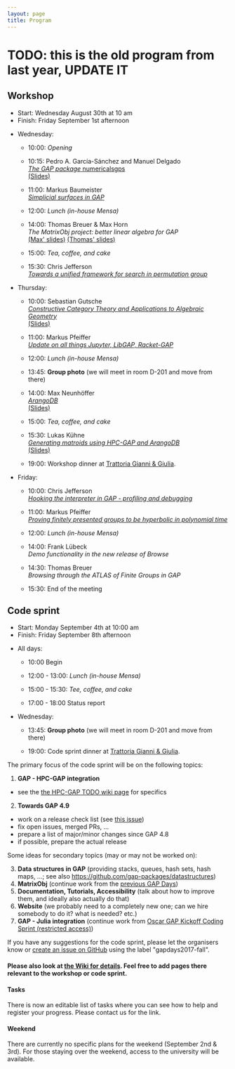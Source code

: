 ```yaml
---
layout: page
title: Program
---
```


# TODO: this is the old program from last year, UPDATE IT

## Workshop
* Start: Wednesday August 30th at 10 am
* Finish: Friday September 1st afternoon

- Wednesday:
  - 10:00: *Opening*
  - 10:15: Pedro A. García-Sánchez and Manuel Delgado <br>
           [*The GAP package* numericalsgps](/gapdays2017-fall/abstracts/numericalsgps)
           <br>
           [(Slides)](/gapdays2017-fall/slides/slides-numericalsgps-siegen.html)
  - 11:00: Markus Baumeister <br>
           [*Simplicial surfaces in GAP*](/gapdays2017-fall/abstracts/SimplicialSurfaces.pdf)

  - 12:00: *Lunch (in-house Mensa)*
  
  - 14:00: Thomas Breuer & Max Horn <br>
           *The MatrixObj project: better linear algebra for GAP*
           <br>
           [(Max' slides)](/gapdays2017-fall/slides/slides-Horn-MatrixObj.html)
           [(Thomas' slides)](/gapdays2017-fall/slides/slides-Breuer-matrixobj.pdf)
  - 15:00: *Tea, coffee, and cake*
  - 15:30: Chris Jefferson <br>
           [*Towards a unified framework for search in permutation group*](/gapdays2017-fall/abstracts/permutations)

- Thursday:
  - 10:00: Sebastian Gutsche <br>
           [*Constructive Category Theory and Applications to Algebraic Geometry*](/gapdays2017-fall/abstracts/CAP)
           <br>
           [(Slides)](/gapdays2017-fall/slides/slides-CAP.pdf)
  - 11:00: Markus Pfeiffer <br>
           [*Update on all things Jupyter, LibGAP, Racket-GAP*](/gapdays2017-fall/abstracts/Jupyter)

  - 12:00: *Lunch (in-house Mensa)*
  
  - 13:45: __Group photo__ (we will meet in room D-201 and move from there)
  
  - 14:00: Max Neunhöffer <br>
           [*ArangoDB*](/gapdays2017-fall/abstracts/ArangoDB)
           <br>
           [(Slides)](/gapdays2017-fall/slides/ArangoDB.pdf)
  - 15:00: *Tea, coffee, and cake*
  - 15:30: Lukas Kühne <br>
           [*Generating matroids using HPC-GAP and ArangoDB*](/gapdays2017-fall/abstracts/matroids)
           <br>
           [(Slides)](/gapdays2017-fall/slides/slides-Kuehne-matroids.pdf)

  - 19:00: Workshop dinner at [Trattoria Gianni & Giulia](http://trattoria-gianni-giulia.de/?page_id=35).
		 
- Friday:
  - 10:00: Chris Jefferson <br>
           [*Hooking the interpreter in GAP - profiling and debugging*](/gapdays2017-fall/abstracts/profiling)
  - 11:00: Markus Pfeiffer <br>
           [*Proving finitely presented groups to be hyperbolic in polynomial time*](/gapdays2017-fall/abstracts/FP)

  - 12:00: *Lunch (in-house Mensa)*
  
  - 14:00: Frank Lübeck <br>
           *Demo functionality in the new release of Browse*
  - 14:30: Thomas Breuer <br>
           *Browsing through the ATLAS of Finite Groups in GAP*
  - 15:30: End of the meeting

<!--
The focus of the workshop will be on presenting research and development related to GAP. __Please submit proposals__ (e.g., topics you want to see covered, or title of a talk you could give) to the organisers (<gapdays2017-fall@gapdays.de>).
-->

## Code sprint
* Start: Monday September 4th at 10:00 am
* Finish: Friday September 8th afternoon

- All days:
  - 10:00 Begin
  
  - 12:00 - 13:00: *Lunch (in-house Mensa)*
  
  - 15:00 - 15:30: *Tee, coffee, and cake*

  - 17:00 - 18:00 Status report

- Wednesday:
  - 13:45:         __Group photo__ (we will meet in room D-201 and move from there)
  
  - 19:00:         Code sprint dinner at [Trattoria Gianni & Giulia](http://trattoria-gianni-giulia.de/?page_id=35).

The primary focus of the code sprint will be on the following topics:

1. __GAP - HPC-GAP integration__
  - see the [the HPC-GAP TODO wiki page](https://github.com/gap-system/gap/wiki/HPC-GAP-TODO) for specifics
2. __Towards GAP 4.9__
  - work on a release check list (see [this issue](https://github.com/gap-system/gap/issues/1477))
  - fix open issues, merged PRs, ...
  - prepare a list of major/minor changes since GAP 4.8
  - if possible, prepare the actual release

Some ideas for secondary topics (may or may not be worked on):

3. __Data structures in GAP__ (providing stacks, queues, hash sets, hash maps, ...; see also <https://github.com/gap-packages/datastructures>)
4. __MatrixObj__ (continue work from the [previous GAP Days](http://gapdays.de/gapdays2017-spring/10_topic/))
5. __Documentation, Tutorials, Accessibility__ (talk about how to improve them, and ideally also actually do that)
6. __Website__ (we probably need to a completely new one; can we hire somebody to do it? what is needed? etc.)
4. __GAP - Julia integration__ (continue work from [Oscar GAP Kickoff Coding Sprint (restricted access)](https://github.com/oscar-system/OSCAR/wiki/Oscar-GAP-Kickoff-Coding-Sprint))

If you have any suggestions for the code sprint, please let the organisers know or [create an issue on GitHub](https://github.com/gap-system/gap/issues) using the label "gapdays2017-fall".


#### Please also look at [the Wiki for details](https://github.com/gapdays/gapdays2017-fall/wiki). Feel free to add pages there relevant to the workshop or code sprint.

#### Tasks

There is now an editable list of tasks where you can see how to help and register your progress. Please contact us for the link.

#### Weekend
There are currently no specific plans for the weekend (September 2nd & 3rd). For those staying over the weekend, access to the university will be available.
